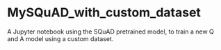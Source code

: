 # MySQuAD_with_custom_dataset
A Jupyter notebook using the SQuAD pretrained model, to train a new Q and A model using a custom dataset.
